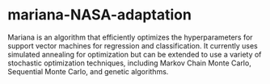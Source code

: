 # mariana-NASA-adaptation
Mariana is an algorithm that efficiently optimizes the hyperparameters for support vector machines for regression and classification. It currently uses simulated annealing for optimization but can be extended to use a variety of stochastic optimization techniques, including Markov Chain Monte Carlo, Sequential Monte Carlo, and genetic algorithms.
